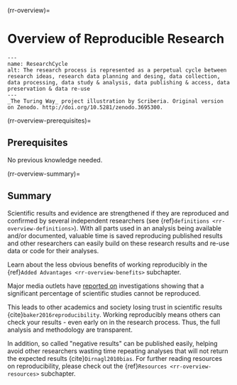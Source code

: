(rr-overview)=
# Overview of Reproducible Research

```{figure} ../figures/ResearchCycle.jpg
---
name: ResearchCycle
alt: The research process is represented as a perpetual cycle between research ideas, research data planning and desing, data collection, data processing, data study & analysis, data publishing & access, data preservation & data re-use 
---
_The Turing Way_ project illustration by Scriberia. Original version on Zenodo. http://doi.org/10.5281/zenodo.3695300. 
```

(rr-overview-prerequisites)=
## Prerequisites
No previous knowledge needed.

(rr-overview-summary)=
## Summary

Scientific results and evidence are strengthened if they are reproduced and confirmed by several independent researchers (see {ref}`definitions <rr-overview-definitions>`).
With all parts used in an analysis being available and/or documented, valuable time is saved reproducing published results and other researchers can easily build on these research results and re-use data or code for their analyses.

Learn about the less obvious benefits of working reproducibly in the {ref}`Added Advantages <rr-overview-benefits>` subchapter.

Major media outlets have [reported on](https://www.theguardian.com/science/2018/aug/27/attempt-to-replicate-major-social-scientific-findings-of-past-decade-fails) investigations showing that a significant percentage of scientific studies cannot be reproduced.

This leads to other academics and society losing trust in scientific results {cite}`baker2016reproducibility`.
Working reproducibly means others can check your results - even early on in the research process.
Thus, the full analysis and methodology are transparent.

In addition, so called "negative results" can be published easily, helping avoid other researchers wasting time repeating analyses that will not return the expected results {cite}`Dirnagl2010bias`.
For further reading resources on reproducibility, please check out the {ref}`Resources <rr-overview-resources>` subchapter.
